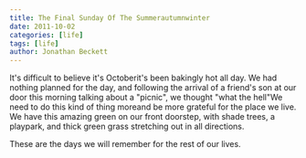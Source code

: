 ```yaml
---
title: The Final Sunday Of The Summerautumnwinter
date: 2011-10-02
categories: [life]
tags: [life]
author: Jonathan Beckett
---
```


It's difficult to believe it's Octoberit's been bakingly hot all day. We had nothing planned for the day, and following the arrival of a friend's son at our door this morning talking about a "picnic", we thought "what the hell"We need to do this kind of thing moreand be more grateful for the place we live. We have this amazing green on our front doorstep, with shade trees, a playpark, and thick green grass stretching out in all directions.

These are the days we will remember for the rest of our lives.
